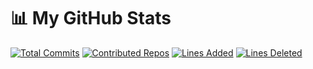 # 📊 My GitHub Stats

[![Total Commits](https://img.shields.io/badge/Commits-278-yellow)](#)
[![Contributed Repos](https://img.shields.io/badge/Contributed%20Repos-30-blue)](#)
[![Lines Added](https://img.shields.io/badge/Lines%20Added-65832-brightgreen)](#)
[![Lines Deleted](https://img.shields.io/badge/Lines%20Deleted-3194-red)](#)